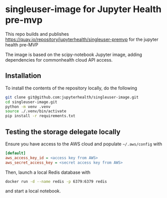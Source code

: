 # singleuser-image for Jupyter Health pre-mvp

This repo builds and publishes https://quay.io/repository/jupyterhealth/singleuser-premvp for the jupyter health pre-MVP

The image is based on the scipy-notebook Jupyter image,
adding dependencies for commonhealth cloud API access.

## Installation

To install the contents of the repository locally, do the following

```bash
git clone git@github.com:jupyterhealth/singleuser-image.git
cd singleuser-image.git
python -m venv .venv
source ./.venv/bin/activate
pip install -r requirements.txt
```

## Testing the storage delegate locally

Ensure you have access to the AWS cloud and populate `~/.aws/config` with

```ini
[default]
aws_access_key_id = <access key from AWS>
aws_secret_access_key = <secret access key from AWS>
```

Then, launch a local Redis database with

```bash
docker run -d --name redis -p 6379:6379 redis
```

and start a local notebook.
